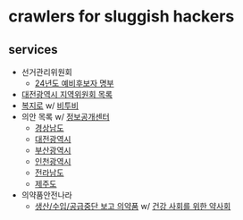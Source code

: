 # crawlers for sluggish hackers

## services

- 선거관리위원회
  - [24년도 예비후보자 명부](http://info.nec.go.kr/main/showDocument.xhtml?electionId=0020240410&topMenuId=PC&secondMenuId=PCRI03)
- [대전광역시 지역위원회 목록](https://www.daejeon.go.kr/drh/acm/drhAcmBoardList.do?menuSeq=6412)
- [복지로](https://www.bokjiro.go.kr) w/ [비투비](https://btob.or.kr/)
- 의안 목록 w/ [정보공개센터](https://cfoi.or.kr/)
  - [경상남도](https://council.gyeongnam.go.kr)
  - [대전광역시](https://council.daejeon.go.kr)
  - [부산광역시](https://council.busan.go.kr)
  - [인천광역시](https://www.icouncil.go.kr/)
  - [전라남도](https://bill.jnassembly.go.kr)
  - [제주도](https://www.council.jeju.kr)
- 의약품안전나라
  - [생산/수입/공급중단 보고 의약품](https://nedrug.mfds.go.kr/pbp/CCBAF01) w/ [건강 사회를 위한 약사회](http://www.pharmacist.or.kr/)
